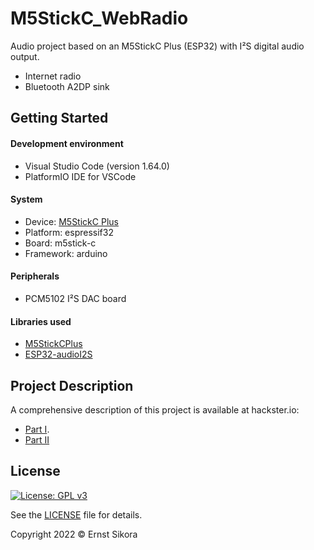 # M5StickC_WebRadio
Audio project based on an M5StickC Plus (ESP32) with I²S digital audio output.
- Internet radio
- Bluetooth A2DP sink

## Getting Started
#### Development environment
- Visual Studio Code (version 1.64.0)
- PlatformIO IDE for VSCode

#### System
- Device: [M5StickC Plus](https://docs.m5stack.com/en/core/m5stickc_plus)
- Platform: espressif32
- Board: m5stick-c
- Framework: arduino

#### Peripherals
- PCM5102 I²S DAC board

#### Libraries used
- [M5StickCPlus](https://github.com/m5stack/M5StickC-Plus)
- [ESP32-audioI2S](https://github.com/schreibfaul1/ESP32-audioI2S)

## Project Description

A comprehensive description of this project is available at hackster.io:
- [Part I](https://www.hackster.io/esikora/esp32-internet-radio-with-i-s-dac-a5515c).
- [Part II](https://www.hackster.io/esikora/esp32-audio-project-part-ii-bluetooth-receiver-add-on-1b7005)

## License

[![License: GPL v3](https://img.shields.io/badge/License-GPLv3-blue.svg)](https://www.gnu.org/licenses/gpl-3.0)

See the [LICENSE](LICENSE) file for details.

Copyright 2022 © Ernst Sikora
